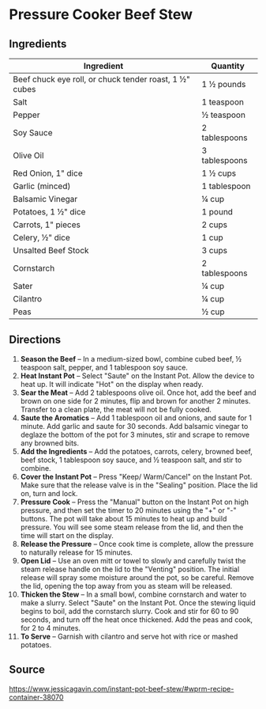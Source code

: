 # Pressure Cooker Beef Stew

## Ingredients

| Ingredient                                             | Quantity      |
| ------------------------------------------------------ | ------------- |
| Beef chuck eye roll, or chuck tender roast, 1 ½" cubes | 1 ½ pounds    |
| Salt                                                   | 1 teaspoon    |
| Pepper                                                 | ½ teaspoon    |
| Soy Sauce                                              | 2 tablespoons |
| Olive Oil                                              | 3 tablespoons |
| Red Onion, 1" dice                                     | 1 ½ cups      |
| Garlic (minced)                                        | 1 tablespoon  |
| Balsamic Vinegar                                       | ¼ cup         |
| Potatoes, 1 ½" dice                                    | 1 pound       |
| Carrots, 1" pieces                                     | 2 cups        |
| Celery, ½" dice                                        | 1 cup         |
| Unsalted Beef Stock                                    | 3 cups        |
| Cornstarch                                             | 2 tablespoons |
| Sater                                                  | ¼ cup         |
| Cilantro                                               | ¼ cup         |
| Peas                                                   | ½ cup         |

## Directions

1. **Season the Beef** – In a medium-sized bowl, combine cubed beef, ½ teaspoon salt, pepper, and 1 tablespoon soy sauce.
2. **Heat Instant Pot** – Select "Saute" on the Instant Pot. Allow the device to heat up. It will indicate "Hot" on the display when ready.
3. **Sear the Meat** – Add 2 tablespoons olive oil. Once hot, add the beef and brown on one side for 2 minutes, flip and brown for another 2 minutes. Transfer to a clean plate, the meat will not be fully cooked.
4. **Saute the Aromatics** – Add 1 tablespoon oil and onions, and saute for 1 minute. Add garlic and saute for 30 seconds. Add balsamic vinegar to deglaze the bottom of the pot for 3 minutes, stir and scrape to remove any browned bits.
5. **Add the Ingredients** – Add the potatoes, carrots, celery, browned beef, beef stock, 1 tablespoon soy sauce, and ½ teaspoon salt, and stir to combine.
6. **Cover the Instant Pot** – Press "Keep/ Warm/Cancel" on the Instant Pot. Make sure that the release valve is in the "Sealing" position. Place the lid on, turn and lock.
7. **Pressure Cook** – Press the "Manual" button on the Instant Pot on high pressure, and then set the timer to 20 minutes using the "+" or "-" buttons. The pot will take about 15 minutes to heat up and build pressure. You will see some steam release from the lid, and then the time will start on the display.
8. **Release the Pressure** – Once cook time is complete, allow the pressure to naturally release for 15 minutes.
9. **Open Lid** – Use an oven mitt or towel to slowly and carefully twist the steam release handle on the lid to the "Venting" position. The initial release will spray some moisture around the pot, so be careful. Remove the lid, opening the top away from you as steam will be released.
10. **Thicken the Stew** – In a small bowl, combine cornstarch and water to make a slurry. Select "Saute" on the Instant Pot. Once the stewing liquid begins to boil, add the cornstarch slurry. Cook and stir for 60 to 90 seconds, and turn off the heat once thickened. Add the peas and cook, for 2 to 4 minutes.
11. **To Serve** – Garnish with cilantro and serve hot with rice or mashed potatoes.

<!-- ## Nutrition Facts

Serves: 4
Calories 366kcal (18%)Carbohydrates 46g (15%)Protein 11g (22%)Fat 17g (26%)Saturated Fat 2g (10%)Sodium 1192mg (50%)Potassium 1226mg (35%)Fiber 9g (36%)Sugar 9g (10%)Vitamin A 10910IU (218%)Vitamin C 33.3mg (40%)Calcium 564mg (56%)Iron 17mg (94%) -->

## Source

https://www.jessicagavin.com/instant-pot-beef-stew/#wprm-recipe-container-38070
